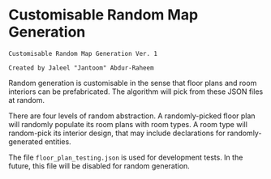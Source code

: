 # Customisable Random Map Generation

```
Customisable Random Map Generation Ver. 1

Created by Jaleel "Jantoom" Abdur-Raheem
```

Random generation is customisable in the sense that floor plans and 
room interiors can be prefabricated. The algorithm will pick from 
these JSON files at random.

There are four levels of random abstraction. A randomly-picked 
floor plan will randomly populate its room plans with room types. 
A room type will random-pick its interior design, that may include 
declarations for randomly-generated entities.

The file `floor_plan_testing.json` is used for development tests. 
In the future, this file will be disabled for random generation.